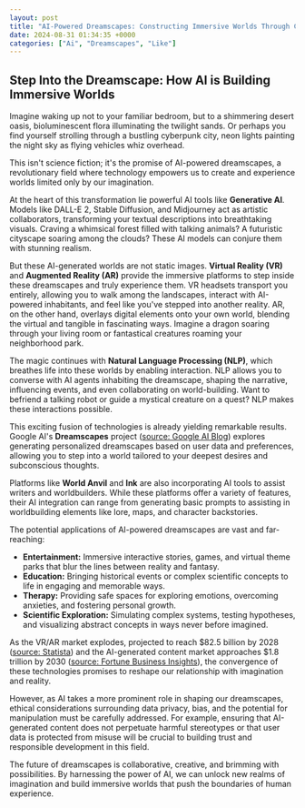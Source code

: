 ```yaml
---
layout: post
title: "AI-Powered Dreamscapes: Constructing Immersive Worlds Through Collaborative Creativity"
date: 2024-08-31 01:34:35 +0000
categories: ["Ai", "Dreamscapes", "Like"]
---
```


## Step Into the Dreamscape: How AI is Building Immersive Worlds

Imagine waking up not to your familiar bedroom, but to a shimmering desert oasis, bioluminescent flora illuminating the twilight sands. Or perhaps you find yourself strolling through a bustling cyberpunk city, neon lights painting the night sky as flying vehicles whiz overhead.

This isn't science fiction; it's the promise of AI-powered dreamscapes, a revolutionary field where technology empowers us to create and experience worlds limited only by our imagination. 

At the heart of this transformation lie powerful AI tools like **Generative AI**. Models like DALL-E 2, Stable Diffusion, and Midjourney act as artistic collaborators, transforming your textual descriptions into breathtaking visuals. Craving a whimsical forest filled with talking animals? A futuristic cityscape soaring among the clouds? These AI models can conjure them with stunning realism.

But these AI-generated worlds are not static images. **Virtual Reality (VR)** and **Augmented Reality (AR)** provide the immersive platforms to step inside these dreamscapes and truly experience them. VR headsets transport you entirely, allowing you to walk among the landscapes, interact with AI-powered inhabitants, and feel like you've stepped into another reality. AR, on the other hand, overlays digital elements onto your own world, blending the virtual and tangible in fascinating ways. Imagine a dragon soaring through your living room or fantastical creatures roaming your neighborhood park.

The magic continues with **Natural Language Processing (NLP)**, which breathes life into these worlds by enabling interaction. NLP allows you to converse with AI agents inhabiting the dreamscape, shaping the narrative, influencing events, and even collaborating on world-building. Want to befriend a talking robot or guide a mystical creature on a quest? NLP makes these interactions possible.

This exciting fusion of technologies is already yielding remarkable results. Google AI's **Dreamscapes** project ([source: Google AI Blog](https://ai.googleblog.com/)) explores generating personalized dreamscapes based on user data and preferences, allowing you to step into a world tailored to your deepest desires and subconscious thoughts. 

Platforms like **World Anvil** and **Ink** are also incorporating AI tools to assist writers and worldbuilders. While these platforms offer a variety of features, their AI integration can range from generating basic prompts to assisting in worldbuilding elements like lore, maps, and character backstories.

The potential applications of AI-powered dreamscapes are vast and far-reaching:

* **Entertainment:** Immersive interactive stories, games, and virtual theme parks that blur the lines between reality and fantasy.
* **Education:**   Bringing historical events or complex scientific concepts to life in engaging and memorable ways.
* **Therapy:** Providing safe spaces for exploring emotions, overcoming anxieties, and fostering personal growth.
* **Scientific Exploration:** Simulating complex systems, testing hypotheses, and visualizing abstract concepts in ways never before imagined.

As the VR/AR market explodes, projected to reach $82.5 billion by 2028 ([source: Statista](https://www.statista.com/statistics/1210840/global-vr-ar-market-size/)) and the AI-generated content market approaches $1.8 trillion by 2030 ([source: Fortune Business Insights](https://www.fortunebusinessinsights.com/ai-generated-content-market-103156)), the convergence of these technologies promises to reshape our relationship with imagination and reality.

However, as AI takes a more prominent role in shaping our dreamscapes, ethical considerations surrounding data privacy, bias, and the potential for manipulation must be carefully addressed.  For example, ensuring that AI-generated content does not perpetuate harmful stereotypes or that user data is protected from misuse will be crucial to building trust and responsible development in this field.


The future of dreamscapes is collaborative, creative, and brimming with possibilities. By harnessing the power of AI, we can unlock new realms of imagination and build immersive worlds that push the boundaries of human experience. 




